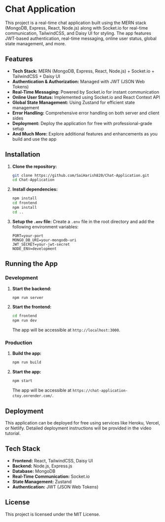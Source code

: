 # Chat Application

This project is a real-time chat application built using the MERN stack (MongoDB, Express, React, Node.js) along with Socket.io for real-time communication, TailwindCSS, and Daisy UI for styling. The app features JWT-based authentication, real-time messaging, online user status, global state management, and more.

## Features

- **Tech Stack:** MERN (MongoDB, Express, React, Node.js) + Socket.io + TailwindCSS + Daisy UI
- **Authentication & Authorization:** Managed with JWT (JSON Web Tokens)
- **Real-Time Messaging:** Powered by Socket.io for instant communication
- **Online User Status:** Implemented using Socket.io and React Context API
- **Global State Management:** Using Zustand for efficient state management
- **Error Handling:** Comprehensive error handling on both server and client sides
- **Deployment:** Deploy the application for free with professional-grade setup
- **And Much More:** Explore additional features and enhancements as you build and use the app

## Installation

1. **Clone the repository:**
   ```bash
   git clone https://github.com/SaiHarish820/Chat-Application.git
   cd Chat-Application
   ```

2. **Install dependencies:**
   ```bash
   npm install
   cd frontend
   npm install
   cd ..
   ```

3. **Setup the `.env` file:**
   Create a `.env` file in the root directory and add the following environment variables:

   ```env
   PORT=your-port
   MONGO_DB_URI=your-mongodb-uri
   JWT_SECRET=your-jwt-secret
   NODE_ENV=development
   ```

## Running the App

### Development

1. **Start the backend:**
   ```bash
   npm run server
   ```

2. **Start the frontend:**
   ```bash
   cd frontend
   npm run dev
   ```

   The app will be accessible at `http://localhost:3000`.

### Production

1. **Build the app:**
   ```bash
   npm run build
   ```

2. **Start the app:**
   ```bash
   npm start
   ```

   The app will be accessible at `https://chat-application-ctoy.onrender.com/`.

## Deployment

This application can be deployed for free using services like Heroku, Vercel, or Netlify. Detailed deployment instructions will be provided in the video tutorial.

## Tech Stack

- **Frontend:** React, TailwindCSS, Daisy UI
- **Backend:** Node.js, Express.js
- **Database:** MongoDB
- **Real-Time Communication:** Socket.io
- **State Management:** Zustand
- **Authentication:** JWT (JSON Web Tokens)


## License

This project is licensed under the MIT License.
